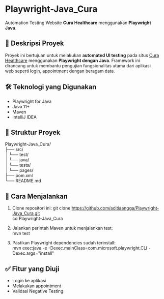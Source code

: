 # Playwright-Java_Cura

Automation Testing Website **Cura Healthcare** menggunakan **Playwright Java**.

## 📌 Deskripsi Proyek

Proyek ini bertujuan untuk melakukan **automated UI testing** pada situs [Cura Healthcare](https://katalon-demo-cura.herokuapp.com/) menggunakan **Playwright dengan Java**. Framework ini dirancang untuk membantu pengujian fungsionalitas utama dari aplikasi web seperti login, appointment dengan beragam data.

## 🛠️ Teknologi yang Digunakan

- Playwright for Java
- Java 11+
- Maven
- IntelliJ IDEA

## 📁 Struktur Proyek

Playwright-Java_Cura/<br>
├── src/<br>
│   └── test/<br>
│       └── java/<br>
│           └── tests/<br>
│           └── pages/<br>
├── pom.xml<br>
└── README.md<br>

## 🚀 Cara Menjalankan

1. Clone repositori ini:
   git clone https://github.com/aditiaangga/Playwright-Java_Cura.git<br>
   cd Playwright-Java_Cura

2. Jalankan perintah Maven untuk menjalankan test:<br>
   mvn test

3. Pastikan Playwright dependencies sudah terinstall:<br>
   mvn exec:java -e -Dexec.mainClass=com.microsoft.playwright.CLI -Dexec.args="install"

## ✅ Fitur yang Diuji

- Login ke aplikasi
- Melakukan appointment
- Validasi Negative Testing
